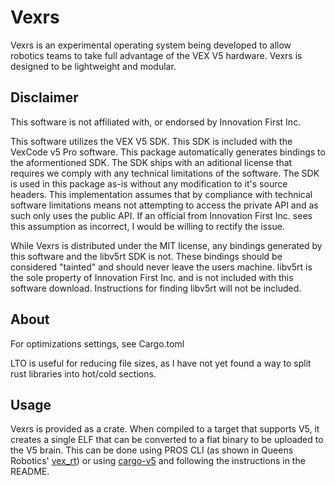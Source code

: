 # Vexrs

Vexrs is an experimental operating system being developed to allow robotics teams to take full advantage of the VEX V5 hardware. Vexrs is designed to be lightweight and modular.


## Disclaimer

This software is not affiliated with, or endorsed by Innovation First Inc.

This software utilizes the VEX V5 SDK. This SDK is included with the VexCode v5 Pro software. This package automatically generates bindings to the aformentioned SDK. The SDK ships with an aditional license that requires we comply with any technical limitations of the software. The SDK is used in this package as-is without any modification to it's source headers. This implementation assumes that by compliance with technical software limitations means not attempting to access the private API and as such only uses the public API. If an official from Innovation First Inc. sees this assumption as incorrect, I would be willing to rectify the issue.

While Vexrs is distributed under the MIT license, any bindings generated by this software and the libv5rt SDK is not. These bindings should be considered "tainted" and should never leave the users machine. libv5rt is the sole property of Innovation First Inc. and is not included with this software download. Instructions for finding libv5rt will not be included.



## About


For optimizations settings, see Cargo.toml

LTO is useful for reducing file sizes, as I have not yet found a way to split rust libraries into hot/cold sections.

## Usage

Vexrs is provided as a crate. When compiled to a target that supports V5, it creates a single ELF that can be converted to a flat binary to be uploaded to the V5 brain. This can be done using PROS CLI (as shown in Queens Robotics' [vex_rt](https://gitlab.com/qvex/vex-rt)) or using [cargo-v5](https://github.com/vexrs/cargo-v5) and following the instructions in the README.
